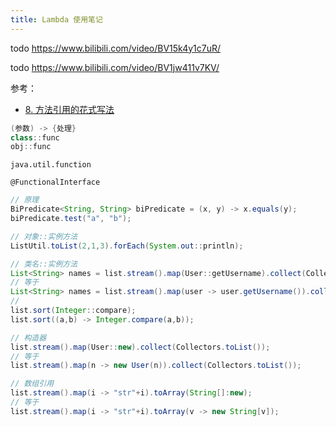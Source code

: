 ```yaml
---
title: Lambda 使用笔记
---
```


todo https://www.bilibili.com/video/BV15k4y1c7uR/

todo https://www.bilibili.com/video/BV1jw411v7KV/

参考：

+ [8. 方法引用的花式写法](https://www.bilibili.com/video/BV1FF411m7y2)

```java
(参数) -> {处理}
class::func
obj::func
```

`java.util.function`

`@FunctionalInterface`

```java
// 原理
BiPredicate<String, String> biPredicate = (x, y) -> x.equals(y);
biPredicate.test("a", "b");

// 对象::实例方法
ListUtil.toList(2,1,3).forEach(System.out::println);

// 类名::实例方法
List<String> names = list.stream().map(User::getUsername).collect(Collectors.toList());
// 等于
List<String> names = list.stream().map(user -> user.getUsername()).collect(Collectors.toList());
// 
list.sort(Integer::compare);
list.sort((a,b) -> Integer.compare(a,b));

// 构造器
list.stream().map(User::new).collect(Collectors.toList());
// 等于
list.stream().map(n -> new User(n)).collect(Collectors.toList());

// 数组引用
list.stream().map(i -> "str"+i).toArray(String[]:new);
// 等于
list.stream().map(i -> "str"+i).toArray(v -> new String[v]);
```
